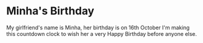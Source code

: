 # Minha's Birthday
My girlfriend's name is Minha, her birthday is on 16th October I'm making this countdown clock to wish her a very Happy Birthday before anyone else.
